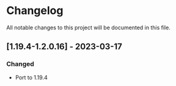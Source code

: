# Changelog
All notable changes to this project will be documented in this file.

## [1.19.4-1.2.0.16] - 2023-03-17
### Changed
 - Port to 1.19.4